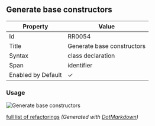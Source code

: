 ## Generate base constructors

| Property           | Value                      |
| ------------------ | -------------------------- |
| Id                 | RR0054                     |
| Title              | Generate base constructors |
| Syntax             | class declaration          |
| Span               | identifier                 |
| Enabled by Default | &#x2713;                   |

### Usage

![Generate base constructors](../../images/refactorings/GenerateBaseConstructors.png)

[full list of refactorings](Refactorings.md)
*\(Generated with [DotMarkdown](http://github.com/JosefPihrt/DotMarkdown)\)*